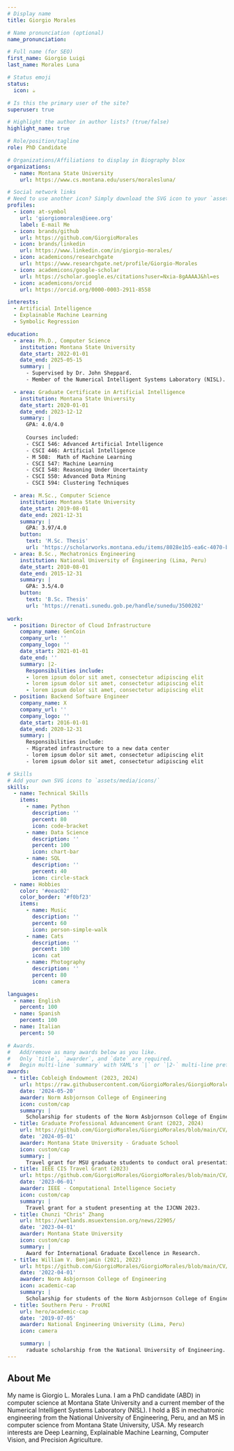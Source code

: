```yaml
---
# Display name
title: Giorgio Morales

# Name pronunciation (optional)
name_pronunciation: 

# Full name (for SEO)
first_name: Giorgio Luigi
last_name: Morales Luna

# Status emoji
status:
  icon: ☕️

# Is this the primary user of the site?
superuser: true

# Highlight the author in author lists? (true/false)
highlight_name: true

# Role/position/tagline
role: PhD Candidate

# Organizations/Affiliations to display in Biography blox
organizations:
  - name: Montana State University
    url: https://www.cs.montana.edu/users/moralesluna/

# Social network links
# Need to use another icon? Simply download the SVG icon to your `assets/media/icons/` folder.
profiles:
  - icon: at-symbol
    url: 'giorgiomorales@ieee.org'
    label: E-mail Me
  - icon: brands/github
    url: https://github.com/GiorgioMorales
  - icon: brands/linkedin
    url: https://www.linkedin.com/in/giorgio-morales/
  - icon: academicons/researchgate
    url: https://www.researchgate.net/profile/Giorgio-Morales
  - icon: academicons/google-scholar
    url: https://scholar.google.es/citations?user=Nxia-8gAAAAJ&hl=es
  - icon: academicons/orcid
    url: https://orcid.org/0000-0003-2911-8558

interests:
  - Artificial Intelligence
  - Explainable Machine Learning
  - Symbolic Regression

education:
  - area: Ph.D., Computer Science
    institution: Montana State University
    date_start: 2022-01-01
    date_end: 2025-05-15
    summary: |
      - Supervised by Dr. John Sheppard. 
      - Member of the Numerical Intelligent Systems Laboratory (NISL).

  - area: Graduate Certificate in Artificial Intelligence
    institution: Montana State University
    date_start: 2020-01-01
    date_end: 2023-12-12
    summary: |
      GPA: 4.0/4.0
      
      Courses included:
      - CSCI 546: Advanced Artificial Intelligence
      - CSCI 446: Artificial Intelligence
      - M 508: 	Math of Machine Learning
      - CSCI 547: Machine Learning
      - CSCI 548: Reasoning Under Uncertainty
      - CSCI 550: Advanced Data Mining
      - CSCI 594: Clustering Techniques

  - area: M.Sc., Computer Science
    institution: Montana State University
    date_start: 2019-08-01
    date_end: 2021-12-31
    summary: |
      GPA: 3.97/4.0
    button:
      text: 'M.Sc. Thesis'
      url: 'https://scholarworks.montana.edu/items/8028e1b5-ea6c-4070-bc94-c86519405830'
  - area: B.Sc., Mechatronics Engineering
    institution: National University of Engineering (Lima, Peru)
    date_start: 2010-08-01
    date_end: 2015-12-31
    summary: |
      GPA: 3.5/4.0
    button:
      text: 'B.Sc. Thesis'
      url: 'https://renati.sunedu.gob.pe/handle/sunedu/3500202'
      
work:
  - position: Director of Cloud Infrastructure
    company_name: GenCoin
    company_url: ''
    company_logo: ''
    date_start: 2021-01-01
    date_end: ''
    summary: |2-
      Responsibilities include:
      - lorem ipsum dolor sit amet, consectetur adipiscing elit
      - lorem ipsum dolor sit amet, consectetur adipiscing elit
      - lorem ipsum dolor sit amet, consectetur adipiscing elit
  - position: Backend Software Engineer
    company_name: X
    company_url: ''
    company_logo: ''
    date_start: 2016-01-01
    date_end: 2020-12-31
    summary: |
      Responsibilities include:
      - Migrated infrastructure to a new data center
      - lorem ipsum dolor sit amet, consectetur adipiscing elit
      - lorem ipsum dolor sit amet, consectetur adipiscing elit

# Skills
# Add your own SVG icons to `assets/media/icons/`
skills:
  - name: Technical Skills
    items:
      - name: Python
        description: ''
        percent: 80
        icon: code-bracket
      - name: Data Science
        description: ''
        percent: 100
        icon: chart-bar
      - name: SQL
        description: ''
        percent: 40
        icon: circle-stack
  - name: Hobbies
    color: '#eeac02'
    color_border: '#f0bf23'
    items:
      - name: Music
        description: ''
        percent: 60
        icon: person-simple-walk
      - name: Cats
        description: ''
        percent: 100
        icon: cat
      - name: Photography
        description: ''
        percent: 80
        icon: camera

languages:
  - name: English
    percent: 100
  - name: Spanish
    percent: 100
  - name: Italian
    percent: 50

# Awards.
#   Add/remove as many awards below as you like.
#   Only `title`, `awarder`, and `date` are required.
#   Begin multi-line `summary` with YAML's `|` or `|2-` multi-line prefix and indent 2 spaces below.
awards:
  - title: Cobleigh Endowment (2023, 2024)
    url: https://raw.githubusercontent.com/GiorgioMorales/GiorgioMorales/main/CV/cobleigh2024.jpg
    date: '2024-05-20'
    awarder: Norm Asbjornson College of Engineering 
    icon: custom/cap
    summary: |
      Scholarship for students of the Norm Asbjornson College of Engineering.
  - title: Graduate Professional Advancement Grant (2023, 2024)
    url: https://github.com/GiorgioMorales/GiorgioMorales/blob/main/CV/PAGaward2024.pdf
    date: '2024-05-01'
    awarder: Montana State University - Graduate School
    icon: custom/cap
    summary: |
      Travel grant for MSU graduate students to conduct oral presentations at professional conferences.
  - title: IEEE CIS Travel Grant (2023)
    url: https://github.com/GiorgioMorales/GiorgioMorales/blob/main/CV/Travel%20grant%20IEEE%20CIS%202023.pdf
    date: '2023-06-01'
    awarder: IEEE - Computational Intelligence Society
    icon: custom/cap
    summary: |
      Travel grant for a student presenting at the IJCNN 2023.
  - title: Chunzi "Chris" Zhang
    url: https://wetlands.msuextension.org/news/22905/
    date: '2023-04-01'
    awarder: Montana State University
    icon: custom/cap
    summary: |
      Award for International Graduate Excellence in Research.
  - title: William V. Benjamin (2021, 2022)
    url: https://github.com/GiorgioMorales/GiorgioMorales/blob/main/CV/Benjamin2022.png
    date: '2022-04-01'
    awarder: Norm Asbjornson College of Engineering
    icon: academic-cap
    summary: |
      Scholarship for students of the Norm Asbjornson College of Engineering.
  - title: Southern Peru - ProUNI
    url: hero/academic-cap
    date: '2019-07-05'
    awarder: National Engineering University (Lima, Peru)
    icon: camera

    summary: |
      raduate scholarship from the National University of Engineering.
---
```


## About Me

My name is Giorgio L. Morales Luna. I am a PhD candidate (ABD) in computer science at Montana State University and a current member of the Numerical Intelligent Systems Laboratory (NISL). I hold a BS in mechatronic engineering from the National University of Engineering, Peru, and an MS in computer science from Montana State University, USA. My research interests are Deep Learning, Explainable Machine Learning, Computer Vision, and Precision Agriculture.

